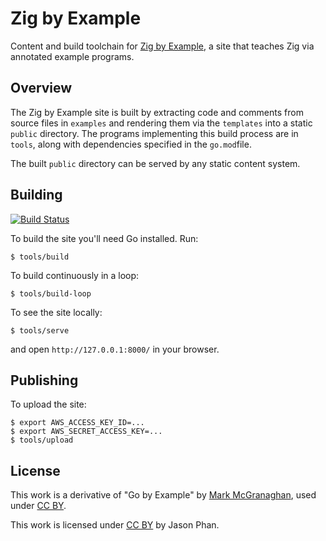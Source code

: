 # Zig by Example

Content and build toolchain for [Zig by Example](https://zigbyexample.com), a site that teaches Zig via annotated example programs.

## Overview

The Zig by Example site is built by extracting code and comments from source files in `examples` and rendering them via the `templates` into a static `public` directory. The programs implementing this build process are in `tools`, along with dependencies specified in the `go.mod`file.

The built `public` directory can be served by any static content system.

## Building

[![Build Status](https://github.com/ibokuri/zigbyexample/actions/workflows/test.yml/badge.svg?branch=master)](https://github.com/ibokuri/zigbyexample/actions)

To build the site you'll need Go installed. Run:

```console
$ tools/build
```

To build continuously in a loop:

```console
$ tools/build-loop
```

To see the site locally:

```
$ tools/serve
```

and open `http://127.0.0.1:8000/` in your browser.

## Publishing

To upload the site:

```console
$ export AWS_ACCESS_KEY_ID=...
$ export AWS_SECRET_ACCESS_KEY=...
$ tools/upload
```

## License

This work is a derivative of "Go by Example" by [Mark McGranaghan](https://markmcgranaghan.com), used under [CC BY](https://creativecommons.org/licenses/by/3.0/).

This work is licensed under [CC BY](https://creativecommons.org/licenses/by/3.0/) by Jason Phan.
